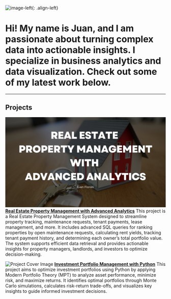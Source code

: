 ![image-left](assets/portrait.png){: .align-left}
# Hi! My name is Juan, and I am passionate about turning complex data into actionable insights. I specialize in business analytics and data visualization. Check out some of my latest work below.
---
## Projects
![RealEstateDB-Cover](https://github.com/jflores31297/portfolio/blob/main/assets/RealEstateDB-Cover.png?raw=true)
[**Real Estate Property Management with Advanced Analytics**](_pages/RealEstateDB.md)
This project is a Real Estate Property Management System designed to streamline property tracking, maintenance requests, tenant payments, lease management, and more. It includes advanced SQL queries for ranking properties by open maintenance requests, calculating rent yields, tracking tenant payment history, and determining each owner’s total portfolio value. The system supports  efficient data retrieval and provides actionable insights for property managers, landlords, and investors to optimize decision-making.

![Project Cover Image](https://github.com/jflores31297/portfolio/blob/main/assets/Project%20Cover%20Image.png?raw=true)
[**Investment Portfolio Management with Python**](_pages/PortfolioTheory.md)
This project aims to optimize investment portfolios using Python by applying Modern Portfolio Theory (MPT) to analyze asset performance, minimize risk, and maximize returns. It identifies optimal portfolios through Monte Carlo simulations, calculates risk-return trade-offs, and visualizes key insights to guide informed investment decisions.
